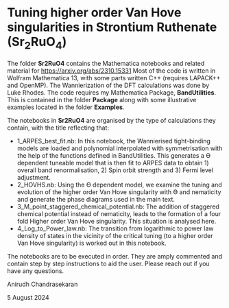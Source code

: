 # Tuning higher order Van Hove singularities in Strontium Ruthenate (Sr<sub>2</sub>RuO<sub>4</sub>)
The folder **Sr2RuO4** contains the Mathematica notebooks and related material for https://arxiv.org/abs/2310.15331
Most of the code is written in Wolfram Mathematica 13, with some parts written C++ (requires LAPACK++ and OpenMP).
The Wannierization of the DFT calculations was done by Luke Rhodes. The code requires my Mathematica Package, **BandUtilities**. This is contained in the folder **Package** along with some illustrative examples located in the folder **Examples**. 

The notebooks in **Sr2RuO4** are organised by the type of calculations they contain, with the title reflecting that:
- 1_ARPES_best_fit.nb: 
In this notebook, the Wannierised tight-binding models are loaded and polynomial interpolated with symmetrisation with the help of the functions defined in BandUtilities. This generates a ϴ dependent tuneable model that is then fit to ARPES data to obtain 1) overall band renormalisation, 2) Spin orbit strength and 3) Fermi level adjustment.
- 2_HOVHS.nb:
Using the ϴ dependent model, we examine the tuning and evolution of the higher order Van Hove singularity with ϴ and nematicity and generate the phase diagrams used in the main text.
- 3_M_point_staggered_chemical_potential.nb: 
The addition of staggered chemical potential instead of nematicity, leads to the formation of a four fold Higher order Van Hove singularity. This situation is analysed here.
- 4_Log_to_Power_law.nb:
The transition from logarithmic to power law density of states in the vicinity of the critical tuning (to a higher order Van Hove singularity) is worked out in this notebook.

The notebooks are to be executed in order. They are amply commented and contain step by step instructions to aid the user. Please reach out if you have any questions.

Anirudh Chandrasekaran

5 August 2024
